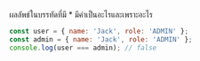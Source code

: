 ผลลัพธ์ในบรรทัดที่มี * มีค่าเป็นอะไรและเพราะอะไร

```js
const user = { name: 'Jack', role: 'ADMIN' };
const admin = { name: 'Jack', role: 'ADMIN' };
console.log(user === admin); // false
```